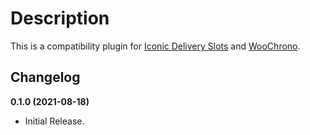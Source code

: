 # Description

This is a compatibility plugin for [Iconic Delivery Slots](https://iconicwp.com/products/woocommerce-delivery-slots/?utm_source=iconicwp&utm_medium=plugin&utm_campaign=iconic-wds-compat-woochrono) and [WooChrono](https://www.woochrono.com/).

## Changelog

**0.1.0 (2021-08-18)**
* Initial Release.
